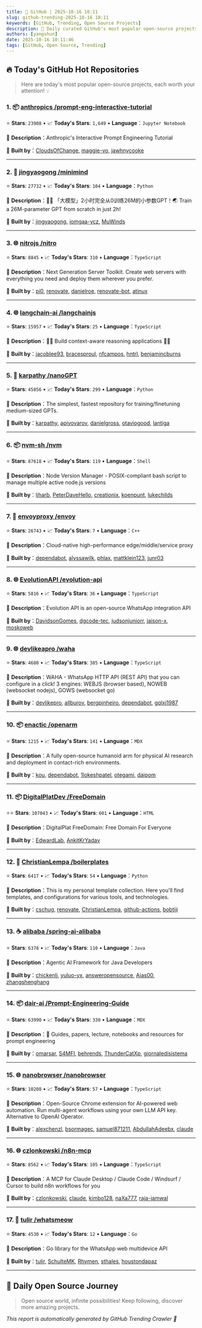 ```yaml
---
title: 🚀 GitHub | 2025-10-16 10:11
slug: github-trending-2025-10-16 10:11
keywords: [GitHub, Trending, Open Source Projects]
description: 🌟 Daily curated GitHub's most popular open-source projects to help you stay on the pulse of technology!
authors: [yangshun]
date: 2025-10-16 10:11:46
tags: [GitHub, Open Source, Trending]
---
```


## 🔥 Today's GitHub Hot Repositories

> Here are today's most popular open-source projects, each worth your attention! 💡

### 1. 📦 [anthropics /prompt-eng-interactive-tutorial](https://github.com/anthropics/prompt-eng-interactive-tutorial)

⭐ **Stars**: `23908`   •   📈 **Today's Stars**: `1,649`   •   **Language**：`Jupyter Notebook`

📝 **Description**：Anthropic's Interactive Prompt Engineering Tutorial

🤝 **Built by**：[CloudsOfChange](https://github.com/CloudsOfChange), [maggie-vo](https://github.com/maggie-vo), [jawhnycooke](https://github.com/jawhnycooke)

---

### 2. 🐍 [jingyaogong /minimind](https://github.com/jingyaogong/minimind)

⭐ **Stars**: `27732`   •   📈 **Today's Stars**: `104`   •   **Language**：`Python`

📝 **Description**：🚀🚀 「大模型」2小时完全从0训练26M的小参数GPT！🌏 Train a 26M-parameter GPT from scratch in just 2h!

🤝 **Built by**：[jingyaogong](https://github.com/jingyaogong), [iomgaa-ycz](https://github.com/iomgaa-ycz), [MuWinds](https://github.com/MuWinds)

---

### 3. 🌐 [nitrojs /nitro](https://github.com/nitrojs/nitro)

⭐ **Stars**: `8845`   •   📈 **Today's Stars**: `310`   •   **Language**：`TypeScript`

📝 **Description**：Next Generation Server Toolkit. Create web servers with everything you need and deploy them wherever you prefer.

🤝 **Built by**：[pi0](https://github.com/pi0), [renovate](https://github.com/renovate), [danielroe](https://github.com/danielroe), [renovate-bot](https://github.com/renovate-bot), [atinux](https://github.com/atinux)

---

### 4. 🌐 [langchain-ai /langchainjs](https://github.com/langchain-ai/langchainjs)

⭐ **Stars**: `15957`   •   📈 **Today's Stars**: `25`   •   **Language**：`TypeScript`

📝 **Description**：🦜🔗 Build context-aware reasoning applications 🦜🔗

🤝 **Built by**：[jacoblee93](https://github.com/jacoblee93), [bracesproul](https://github.com/bracesproul), [nfcampos](https://github.com/nfcampos), [hntrl](https://github.com/hntrl), [benjamincburns](https://github.com/benjamincburns)

---

### 5. 🐍 [karpathy /nanoGPT](https://github.com/karpathy/nanoGPT)

⭐ **Stars**: `45856`   •   📈 **Today's Stars**: `299`   •   **Language**：`Python`

📝 **Description**：The simplest, fastest repository for training/finetuning medium-sized GPTs.

🤝 **Built by**：[karpathy](https://github.com/karpathy), [apivovarov](https://github.com/apivovarov), [danielgross](https://github.com/danielgross), [otaviogood](https://github.com/otaviogood), [lantiga](https://github.com/lantiga)

---

### 6. 📦 [nvm-sh /nvm](https://github.com/nvm-sh/nvm)

⭐ **Stars**: `87618`   •   📈 **Today's Stars**: `119`   •   **Language**：`Shell`

📝 **Description**：Node Version Manager - POSIX-compliant bash script to manage multiple active node.js versions

🤝 **Built by**：[ljharb](https://github.com/ljharb), [PeterDaveHello](https://github.com/PeterDaveHello), [creationix](https://github.com/creationix), [koenpunt](https://github.com/koenpunt), [lukechilds](https://github.com/lukechilds)

---

### 7. 🔧 [envoyproxy /envoy](https://github.com/envoyproxy/envoy)

⭐ **Stars**: `26743`   •   📈 **Today's Stars**: `7`   •   **Language**：`C++`

📝 **Description**：Cloud-native high-performance edge/middle/service proxy

🤝 **Built by**：[dependabot](https://github.com/dependabot), [alyssawilk](https://github.com/alyssawilk), [phlax](https://github.com/phlax), [mattklein123](https://github.com/mattklein123), [junr03](https://github.com/junr03)

---

### 8. 🌐 [EvolutionAPI /evolution-api](https://github.com/EvolutionAPI/evolution-api)

⭐ **Stars**: `5816`   •   📈 **Today's Stars**: `36`   •   **Language**：`TypeScript`

📝 **Description**：Evolution API is an open-source WhatsApp integration API

🤝 **Built by**：[DavidsonGomes](https://github.com/DavidsonGomes), [dgcode-tec](https://github.com/dgcode-tec), [judsonjuniorr](https://github.com/judsonjuniorr), [jaison-x](https://github.com/jaison-x), [moskoweb](https://github.com/moskoweb)

---

### 9. 🌐 [devlikeapro /waha](https://github.com/devlikeapro/waha)

⭐ **Stars**: `4680`   •   📈 **Today's Stars**: `385`   •   **Language**：`TypeScript`

📝 **Description**：WAHA - WhatsApp HTTP API (REST API) that you can configure in a click! 3 engines: WEBJS (browser based), NOWEB (websocket nodejs), GOWS (websocket go)

🤝 **Built by**：[devlikepro](https://github.com/devlikepro), [allburov](https://github.com/allburov), [bergpinheiro](https://github.com/bergpinheiro), [dependabot](https://github.com/dependabot), [gqlxj1987](https://github.com/gqlxj1987)

---

### 10. 📦 [enactic /openarm](https://github.com/enactic/openarm)

⭐ **Stars**: `1215`   •   📈 **Today's Stars**: `141`   •   **Language**：`MDX`

📝 **Description**：A fully open-source humanoid arm for physical AI research and deployment in contact-rich environments.

🤝 **Built by**：[kou](https://github.com/kou), [dependabot](https://github.com/dependabot), [1lokeshpatel](https://github.com/1lokeshpatel), [otegami](https://github.com/otegami), [daipom](https://github.com/daipom)

---

### 11. 📦 [DigitalPlatDev /FreeDomain](https://github.com/DigitalPlatDev/FreeDomain)

⭐⭐ **Stars**: `107043`   •   📈 **Today's Stars**: `601`   •   **Language**：`HTML`

📝 **Description**：DigitalPlat FreeDomain: Free Domain For Everyone

🤝 **Built by**：[EdwardLab](https://github.com/EdwardLab), [AnkitKrYadav](https://github.com/AnkitKrYadav)

---

### 12. 🐍 [ChristianLempa /boilerplates](https://github.com/ChristianLempa/boilerplates)

⭐ **Stars**: `6417`   •   📈 **Today's Stars**: `54`   •   **Language**：`Python`

📝 **Description**：This is my personal template collection. Here you'll find templates, and configurations for various tools, and technologies.

🤝 **Built by**：[cschug](https://github.com/cschug), [renovate](https://github.com/renovate), [ChristianLempa](https://github.com/ChristianLempa), [github-actions](https://github.com/github-actions), [bobtiji](https://github.com/bobtiji)

---

### 13. ☕ [alibaba /spring-ai-alibaba](https://github.com/alibaba/spring-ai-alibaba)

⭐ **Stars**: `6378`   •   📈 **Today's Stars**: `110`   •   **Language**：`Java`

📝 **Description**：Agentic AI Framework for Java Developers

🤝 **Built by**：[chickenlj](https://github.com/chickenlj), [yuluo-yx](https://github.com/yuluo-yx), [answeropensource](https://github.com/answeropensource), [Aias00](https://github.com/Aias00), [zhangshenghang](https://github.com/zhangshenghang)

---

### 14. 📦 [dair-ai /Prompt-Engineering-Guide](https://github.com/dair-ai/Prompt-Engineering-Guide)

⭐ **Stars**: `63990`   •   📈 **Today's Stars**: `330`   •   **Language**：`MDX`

📝 **Description**：🐙 Guides, papers, lecture, notebooks and resources for prompt engineering

🤝 **Built by**：[omarsar](https://github.com/omarsar), [S4MFI](https://github.com/S4MFI), [behrends](https://github.com/behrends), [ThunderCatXp](https://github.com/ThunderCatXp), [giornaledisistema](https://github.com/giornaledisistema)

---

### 15. 🌐 [nanobrowser /nanobrowser](https://github.com/nanobrowser/nanobrowser)

⭐ **Stars**: `10208`   •   📈 **Today's Stars**: `57`   •   **Language**：`TypeScript`

📝 **Description**：Open-Source Chrome extension for AI-powered web automation. Run multi-agent workflows using your own LLM API key. Alternative to OpenAI Operator.

🤝 **Built by**：[alexchenzl](https://github.com/alexchenzl), [bsormagec](https://github.com/bsormagec), [samuel871211](https://github.com/samuel871211), [AbdullahAdeebx](https://github.com/AbdullahAdeebx), [claude](https://github.com/claude)

---

### 16. 🌐 [czlonkowski /n8n-mcp](https://github.com/czlonkowski/n8n-mcp)

⭐ **Stars**: `8562`   •   📈 **Today's Stars**: `105`   •   **Language**：`TypeScript`

📝 **Description**：A MCP for Claude Desktop / Claude Code / Windsurf / Cursor to build n8n workflows for you

🤝 **Built by**：[czlonkowski](https://github.com/czlonkowski), [claude](https://github.com/claude), [kimbo128](https://github.com/kimbo128), [naXa777](https://github.com/naXa777), [raja-jamwal](https://github.com/raja-jamwal)

---

### 17. 🚦 [tulir /whatsmeow](https://github.com/tulir/whatsmeow)

⭐ **Stars**: `4530`   •   📈 **Today's Stars**: `12`   •   **Language**：`Go`

📝 **Description**：Go library for the WhatsApp web multidevice API

🤝 **Built by**：[tulir](https://github.com/tulir), [SchulteMK](https://github.com/SchulteMK), [Rhymen](https://github.com/Rhymen), [sthales](https://github.com/sthales), [houstondapaz](https://github.com/houstondapaz)

---

## 🌈 Daily Open Source Journey

> Open source world, infinite possibilities! Keep following, discover more amazing projects.

*This report is automatically generated by GitHub Trending Crawler 🤖*

